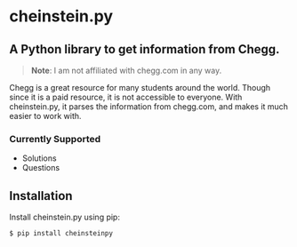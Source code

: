 # cheinstein.py

## A Python library to get information from Chegg.

> **Note**: I am not affiliated with chegg.com in any way.

Chegg is a great resource for many students around the world. Though since it is a paid resource, it is not accessible to everyone. With cheinstein.py, it parses the information from chegg.com, and makes it much easier to work with.

### Currently Supported

- Solutions
- Questions

## Installation

Install cheinstein.py using pip:

```shell
$ pip install cheinsteinpy
```
